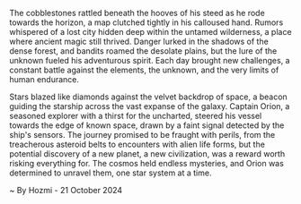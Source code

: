 
The cobblestones rattled beneath the hooves of his steed as he rode towards the horizon, a map clutched tightly in his calloused hand. Rumors whispered of a lost city hidden deep within the untamed wilderness, a place where ancient magic still thrived. Danger lurked in the shadows of the dense forest, and bandits roamed the desolate plains, but the lure of the unknown fueled his adventurous spirit. Each day brought new challenges, a constant battle against the elements, the unknown, and the very limits of human endurance.

Stars blazed like diamonds against the velvet backdrop of space, a beacon guiding the starship across the vast expanse of the galaxy. Captain Orion, a seasoned explorer with a thirst for the uncharted, steered his vessel towards the edge of known space, drawn by a faint signal detected by the ship's sensors. The journey promised to be fraught with perils, from the treacherous asteroid belts to encounters with alien life forms, but the potential discovery of a new planet, a new civilization, was a reward worth risking everything for. The cosmos held endless mysteries, and Orion was determined to unravel them, one star system at a time. 

~ By Hozmi - 21 October 2024
